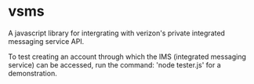 vsms
====

A javascript library for intergrating with verizon's private integrated messaging service API.

To test creating an account through which the IMS (integrated messaging service) can be accessed, run the command:
'node tester.js'
for a demonstration.
